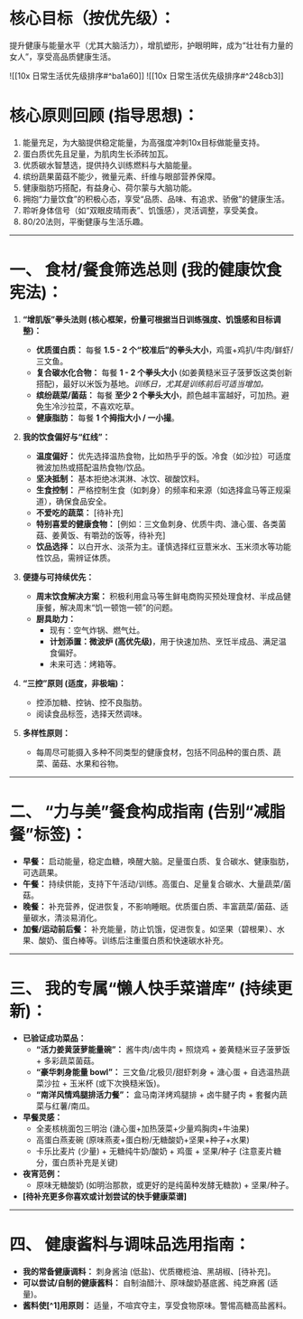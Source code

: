 # **核心目标（按优先级）：**
提升健康与能量水平（尤其大脑活力），增肌塑形，护眼明眸，成为“壮壮有力量的女人”，享受高品质健康生活。

![[10x 日常生活优先级排序#^ba1a60]]
![[10x 日常生活优先级排序#^248cb3]] 


# **核心原则回顾 (指导思想)：**

1.  能量充足，为大脑提供稳定能量，为高强度冲刺10x目标做能量支持。
2.  蛋白质优先且足量，为肌肉生长添砖加瓦。
3.  优质碳水智慧选，提供持久训练燃料与大脑能量。
4.  缤纷蔬果菌菇不能少，微量元素、纤维与眼部营养保障。
5.  健康脂肪巧搭配，有益身心、荷尔蒙与大脑功能。
6.  拥抱“力量饮食”的积极心态，享受“品质、品味、有追求、骄傲”的健康生活。
7.  聆听身体信号（如“双眼皮晴雨表”、饥饿感），灵活调整，享受美食。
8.  80/20法则，平衡健康与生活乐趣。

---

# **一、 食材/餐食筛选总则 (我的健康饮食宪法)：**

1.  **“增肌版”拳头法则 (核心框架，份量可根据当日训练强度、饥饿感和目标调整)：**
    *   **优质蛋白质：** 每餐 **1.5 - 2 个“校准后”的拳头大小**，鸡蛋+鸡扒/牛肉/鲜虾/三文鱼。
    *   **复合碳水化合物：** 每餐 **1 - 2 个拳头大小** (如姜黄糙米豆子菠萝饭这类创新搭配)，最好以米饭为基地。*训练日，尤其是训练前后可适当增加。*
    *   **缤纷蔬菜/菌菇：** 每餐 **至少 2 个拳头大小**，颜色越丰富越好，可加热。避免生冷沙拉菜，不喜欢吃草。
    *   **健康脂肪：** 每餐 **1 个拇指大小 / 一小撮**。

2.  **我的饮食偏好与“红线”：**
    *   **温度偏好：** 优先选择温热食物，比如热乎乎的饭。冷食（如沙拉）可适度微波加热或搭配温热食物/饮品。
    *   **坚决抵制：** 基本拒绝冰淇淋、冰饮、碳酸饮料。
    *   **生食控制：** 严格控制生食（如刺身）的频率和来源（如选择盒马等正规渠道），确保食品安全。
    *   **不爱吃的蔬菜：** [待补充]
    *   **特别喜爱的健康食物：** [例如：三文鱼刺身、优质牛肉、溏心蛋、各类菌菇、姜黄饭、有嚼劲的饭等，待补充]
    *   **饮品选择：** 以白开水、淡茶为主。谨慎选择红豆薏米水、玉米须水等功能性饮品，需辨证体质。

3.  **便捷与可持续优先：**
    *   **周末饮食解决方案：** 积极利用盒马等生鲜电商购买预处理食材、半成品健康餐，解决周末“饥一顿饱一顿”的问题。
    *   **厨具助力：**
        *   现有：空气炸锅、燃气灶。
        *   **计划添置：微波炉 (高优先级)**，用于快速加热、烹饪半成品、满足温食偏好。
        *   未来可选：烤箱等。

4.  **“三控”原则 (适度，非极端)：**
    *   控添加糖、控钠、控不良脂肪。
    *   阅读食品标签，选择天然调味。

5.  **多样性原则：**
    *   每周尽可能摄入多种不同类型的健康食材，包括不同品种的蛋白质、蔬菜、菌菇、水果和谷物。

---

# **二、 “力与美”餐食构成指南 (告别“减脂餐”标签)：**

*   **早餐：** 启动能量，稳定血糖，唤醒大脑。足量蛋白质、复合碳水、健康脂肪，可选蔬果。
*   **午餐：** 持续供能，支持下午活动/训练。高蛋白、足量复合碳水、大量蔬菜/菌菇。
*   **晚餐：** 补充营养，促进恢复，不影响睡眠。优质蛋白质、丰富蔬菜/菌菇、适量碳水，清淡易消化。
*   **加餐/运动前后餐：** 补充能量，防止饥饿，促进恢复。如坚果（碧根果）、水果、酸奶、蛋白棒等。训练后注重蛋白质和快速碳水补充。

---

# **三、 我的专属“懒人快手菜谱库” (持续更新)：**

*   **已验证成功菜品：**
    *   **“活力姜黄菠萝能量碗”：** 酱牛肉/卤牛肉 + 照烧鸡 + 姜黄糙米豆子菠萝饭 + 多彩蔬菜菌菇。
    *   **“豪华刺身能量 bowl”：** 三文鱼/北极贝/甜虾刺身 + 溏心蛋 + 自选温热蔬菜沙拉 + 玉米杯 (或下次换糙米饭)。
    *   **“南洋风情鸡腿排活力餐”：** 盒马南洋烤鸡腿排 + 卤牛腱子肉 + 套餐内蔬菜与红薯/南瓜。
*   **早餐灵感：**
    *   全麦核桃面包三明治 (溏心蛋+加热菠菜+少量鸡胸肉+牛油果)
    *   高蛋白燕麦碗 (原味燕麦+蛋白粉/无糖酸奶+坚果+种子+水果)
    *   卡乐比麦片 (少量) + 无糖纯牛奶/酸奶 + 鸡蛋 + 坚果/种子 (注意麦片糖分，蛋白质补充是关键)
*   **夜宵范例：**
    *   原味无糖酸奶 (如明治那款，或更好的是纯菌种发酵无糖款) + 坚果/种子。
*   **[待补充更多你喜欢或计划尝试的快手健康菜谱]**

---

# **四、 健康酱料与调味品选用指南：**

*   **我的常备健康调料：** 刺身酱油 (低盐)、优质橄榄油、黑胡椒、[待补充]。
*   **可以尝试/自制的健康酱料：** 自制油醋汁、原味酸奶基底酱、纯芝麻酱 (适量)。
*   **酱料使[^1]用原则：** 适量，不喧宾夺主，享受食物原味。警惕高糖高盐酱料。

